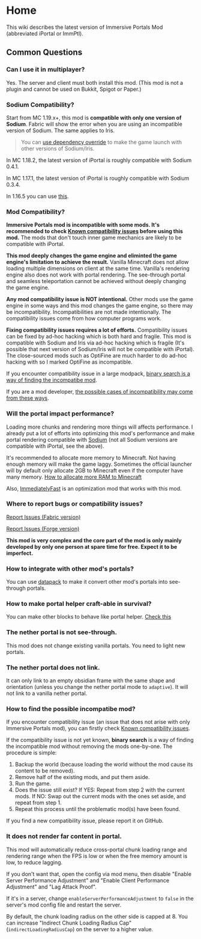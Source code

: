 # Home

This wiki describes the latest version of Immersive Portals Mod (abbreviated iPortal or ImmPtl).

## Common Questions

### Can I use it in multiplayer?

Yes. The server and client must both install this mod. (This mod is not a plugin and cannot be used on Bukkit, Spigot or Paper.)

### Sodium Compatibility?

Start from MC 1.19.x+, this mod is **compatible with only one version of Sodium**. Fabric will show the error when you are using an incompatible version of Sodium. The same applies to Iris.

> You can [use dependency override](./Miscellaneous.html#remove-the-sodium-iris-version-lock) to make the game launch with other versions of Sodium/Iris.

In MC 1.18.2, the latest version of iPortal is roughly compatible with Sodium 0.4.1.

In MC 1.17.1, the latest version of iPortal is roughly compatible with Sodium 0.3.4.

In 1.16.5 you can use [this](https://github.com/qouteall/sodium-fabric/releases).

### Mod Compatibility?

**Immersive Portals mod is incompatible with some mods. It's recommended to check [Known compatibility issues](https://github.com/qouteall/ImmersivePortalsMod/issues?q=is%3Aissue+is%3Aopen+label%3A%22Mod+Compatibility%22) before using this mod.** The mods that don't touch inner game mechanics are likely to be compatible with iPortal.

**This mod deeply changes the game engine and eliminted the game engine's limitation to achieve the result.** Vanilla Minecraft does not allow loading multiple dimensions on client at the same time. Vanilla's rendering engine also does not work with portal rendering. The see-through portal and seamless teleportation cannot be achieved without deeply changing the game engine. 

**Any mod compatibility issue is NOT intentional.** Other mods use the game engine in some ways and this mod changes the game engine, so there may be incompatibility. Incompatibilities are not made intentionally. The compatibility issues come from how computer programs work.

**Fixing compatibility issues requires a lot of efforts.** Compatibility issues can be fixed by ad-hoc hacking which is both hard and fragile. This mod is compatible with Sodium and Iris via ad-hoc hacking which is fragile (It's possible that next version of Sodium/Iris will not be compatible with iPortal). The close-sourced mods such as OptiFine are much harder to do ad-hoc hacking with so I marked OptiFine as incompatible.

If you encounter compatibility issue in a large modpack, [binary search is a way of finding the incompatibe mod](#how-to-find-the-possible-incompatibe-mod).

If you are a mod developer, [the possible cases of incompatibility may come from these ways](./API-for-Other-Mods.html#possible-sources-of-mod-incompatibility-with-immersive-portals).

### Will the portal impact performance?

Loading more chunks and rendering more things will affects performance. I already put a lot of efforts into optimizing this mod's performance and make portal rendering compatible with [Sodium](https://modrinth.com/mod/sodium) (not all Sodium versions are compatible with iPortal, see the above).

It's recommended to allocate more memory to Minecraft. Not having enough memory will make the game laggy. Sometimes the official launcher will by default only allocate 2GB to Minecraft even if the computer have many memory. [How to allocate more RAM to Minecraft](https://filmora.wondershare.com/game-recording/how-to-allocate-more-ram-to-minecraft.html)

Also, [ImmediatelyFast](https://modrinth.com/mod/immediatelyfast) is an optimization mod that works with this mod.

### Where to report bugs or compatibility issues?

[Report Issues (Fabric version)](https://github.com/iPortalTeam/ImmersivePortalsMod/issues)

[Report Issues (Forge version)](https://github.com/iPortalTeam/ImmersivePortalsModForForge)

**This mod is very complex and the core part of the mod is only mainly developed by only one person at spare time for free. Expect it to be imperfect.**

### How to integrate with other mod's portals?

You can use [datapack](./Datapack-Based-Custom-Portal-Generation#convert_vanilla_nether_portaljson-convent-vanilla-nether-portals-into-see-through-portals-if-the-shapes-are-compatible) to make it convert other mod's portals into see-through portals.

### How to make portal helper craft-able in survival?

You can make other blocks to behave like portal helper. [Check this](./Portal-Customization.html#how-to-use-similar-functionality-in-survival-mode)

### The nether portal is not see-through.

This mod does not change existing vanilla portals. You need to light new portals.

### The nether portal does not link.

It can only link to an empty obsidian frame with the same shape and orientation (unless you change the nether portal mode to `adaptive`). It will not link to a vanilla nether portal.

### How to find the possible incompatibe mod?

If you encounter compatibility issue (an issue that does not arise with only Immersive Portals mod), you can firstly check [Known compatibility issues](https://github.com/qouteall/ImmersivePortalsMod/issues?q=is%3Aissue+is%3Aopen+label%3A%22Mod+Compatibility%22).

If the compatibility issue is not yet known, **binary search** is a way of finding the incompatible mod without removing the mods one-by-one. The procedure is simple:

1. Backup the world (because loading the world without the mod cause its content to be removed).
2. Remove half of the existing mods, and put them aside.
3. Run the game.
4. Does the issue still exist?
   If YES: Repeat from step 2 with the current mods.
   If NO: Swap out the current mods with the ones set aside, and repeat from step 1.
5. Repeat this process until the problematic mod(s) have been found.

If you find a new compatibility issue, please report it on GitHub.

### It does not render far content in portal.

This mod will automatically reduce cross-portal chunk loading range and rendering range when the FPS is low or when the free memory amount is low, to reduce lagging.

If you don't want that, open the config via mod menu, then disable "Enable Server Performance Adjustment" and "Enable Client Performance Adjustment" and "Lag Attack Proof". 

If it's in a server, change `enableServerPerformanceAdjustment` to `false` in the server's mod config file and restart the server.

By default, the chunk loading radius on the other side is capped at 8. You can increase "Indirect Chunk Loading Radius Cap" (`indirectLoadingRadiusCap`) on the server to a higher value. 

